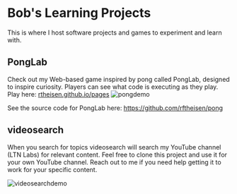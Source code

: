 # Bob's Learning Projects

This is where I host software projects and games to experiment and learn with. 

## PongLab
Check out my Web-based game inspired by pong called PongLab, designed to inspire curiosity. Players can see what code is executing as they play.
Play here: [rtheisen.github.io/pages](https://rftheisen.github.io/pong/)
![pongdemo](https://github.com/rftheisen/rftheisen.github.io/assets/52935050/27a776ee-9f22-44f7-9a57-d6caa1e7b2b8)


See the source code for PongLab here: https://github.com/rftheisen/pong

## videosearch

When you search for topics videosearch will search my YouTube channel (LTN Labs) for relevant content. Feel free to clone this project and use it for your own YouTube channel. Reach out to me if you need help getting it to work for your specific content.

![videosearchdemo](https://github.com/rftheisen/rftheisen.github.io/assets/52935050/31cde245-e2af-43a9-91f0-0bcf78027e1b)


